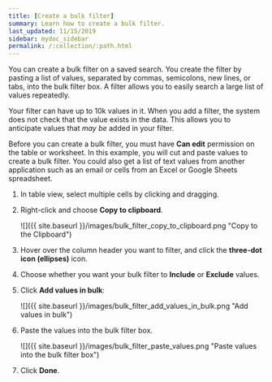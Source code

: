 ```yaml
---
title: [Create a bulk filter]
summary: Learn how to create a bulk filter.
last_updated: 11/15/2019
sidebar: mydoc_sidebar
permalink: /:collection/:path.html
---
```

You can create a bulk filter on a saved search. You create the filter by
pasting a list of values, separated by commas, semicolons, new lines, or tabs,
into the bulk filter box. A filter allows you to easily search a large list of
values repeatedly.

Your filter can have up to 10k values in it. When you add a filter, the system
does not check that the value exists in the data. This allows you to anticipate
values that _may be_ added in your filter.

Before you can create a bulk filter, you must have **Can edit** permission on
the table or worksheet. In this example, you will cut and paste values to create
a bulk filter. You could also get a list of text values from another
application such as an email or cells from an Excel or Google Sheets
spreadsheet.

1. In table view, select multiple cells by clicking and dragging.
2. Right-click and choose **Copy to clipboard**.

     ![]({{ site.baseurl }}/images/bulk_filter_copy_to_clipboard.png "Copy to the Clipboard")

3. Hover over the column header you want to filter, and click the **three-dot icon (ellipses)** icon.

4. Choose whether you want your bulk filter to **Include** or **Exclude** values.

5. Click **Add values in bulk**:

     ![]({{ site.baseurl }}/images/bulk_filter_add_values_in_bulk.png "Add values in bulk")

6. Paste the values into the bulk filter box.

     ![]({{ site.baseurl }}/images/bulk_filter_paste_values.png "Paste values into the bulk filter box")

7. Click **Done**.
